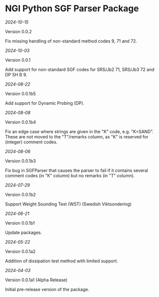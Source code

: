 # NGI Python SGF Parser Package

_2024-10-15_

Version 0.0.2

Fix missing handling of non-standard method codes 9, 71 and 72.

_2024-10-03_

Version 0.0.1

Add support for non-standard SGF codes for SRS/Jb2 71, SRS/Jb3 72 and DP SH B 9.

_2024-08-22_

Version 0.0.1b5

Add support for Dynamic Probing (DP).

_2024-08-08_

Version 0.0.1b4

Fix an edge case where strings are given in the "K" code, e.g. "K=SAND". 
These are not moved to the "T"/remarks column, as "K" is reserved for (integer) comment codes.

_2024-08-06_

Version 0.0.1b3

Fix bug in SGFParser that causes the parser to fail if it contains several comment codes (in "K" column) but no remarks (in "T" column).

_2024-07-29_

Version 0.0.1b2

Support Weight Sounding Test (WST) (Swedish Viktsondering)

_2024-06-21_

Version 0.0.1b1

Update packages.


_2024-05-22_

Version 0.0.1a2

Addition of dissipation test method with limited support.


_2024-04-03_

Version 0.0.1a1 (Alpha Release)

Initial pre-release version of the package.
